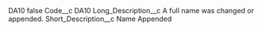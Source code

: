 <?xml version="1.0" encoding="UTF-8"?>
<CustomMetadata xmlns="http://soap.sforce.com/2006/04/metadata" xmlns:xsi="http://www.w3.org/2001/XMLSchema-instance" xmlns:xsd="http://www.w3.org/2001/XMLSchema">
    <label>DA10</label>
    <protected>false</protected>
    <values>
        <field>Code__c</field>
        <value xsi:type="xsd:string">DA10</value>
    </values>
    <values>
        <field>Long_Description__c</field>
        <value xsi:type="xsd:string">A full name was changed or appended.</value>
    </values>
    <values>
        <field>Short_Description__c</field>
        <value xsi:type="xsd:string">Name Appended</value>
    </values>
</CustomMetadata>

